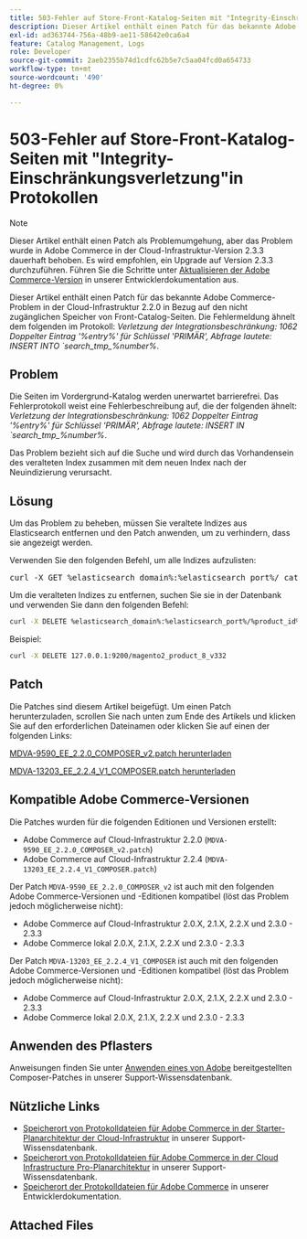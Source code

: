 ```yaml
---
title: 503-Fehler auf Store-Front-Katalog-Seiten mit "Integrity-Einschränkungsverletzung"in Protokollen
description: Dieser Artikel enthält einen Patch für das bekannte Adobe Commerce-Problem in der Cloud-Infrastruktur 2.2.0, das mit dem Problem verbunden ist, dass der Zugriff auf Vorderseiten-Katalogseiten nicht möglich ist.
exl-id: ad363744-756a-48b9-ae11-58642e0ca6a4
feature: Catalog Management, Logs
role: Developer
source-git-commit: 2aeb2355b74d1cdfc62b5e7c5aa04fcd0a654733
workflow-type: tm+mt
source-wordcount: '490'
ht-degree: 0%

---
```


# 503-Fehler auf Store-Front-Katalog-Seiten mit &quot;Integrity-Einschränkungsverletzung&quot;in Protokollen

>[!NOTE]
>
>Dieser Artikel enthält einen Patch als Problemumgehung, aber das Problem wurde in Adobe Commerce in der Cloud-Infrastruktur-Version 2.3.3 dauerhaft behoben. Es wird empfohlen, ein Upgrade auf Version 2.3.3 durchzuführen. Führen Sie die Schritte unter [Aktualisieren der Adobe Commerce-Version](https://experienceleague.adobe.com/en/docs/commerce-cloud-service/user-guide/develop/upgrade/commerce-version) in unserer Entwicklerdokumentation aus.

Dieser Artikel enthält einen Patch für das bekannte Adobe Commerce-Problem in der Cloud-Infrastruktur 2.2.0 in Bezug auf den nicht zugänglichen Speicher von Front-Catalog-Seiten. Die Fehlermeldung ähnelt dem folgenden im Protokoll: *Verletzung der Integrationsbeschränkung: 1062 Doppelter Eintrag &#39;%entry%&#39; für Schlüssel &#39;PRIMÄR&#39;, Abfrage lautete: INSERT INTO \`search_tmp\_%number%*.

## Problem

Die Seiten im Vordergrund-Katalog werden unerwartet barrierefrei. Das Fehlerprotokoll weist eine Fehlerbeschreibung auf, die der folgenden ähnelt: *Verletzung der Integrationsbeschränkung: 1062 Doppelter Eintrag &#39;%entry%&#39; für Schlüssel &#39;PRIMÄR&#39;, Abfrage lautete: INSERT IN \`search\_tmp\_%number%*.

Das Problem bezieht sich auf die Suche und wird durch das Vorhandensein des veralteten Index zusammen mit dem neuen Index nach der Neuindizierung verursacht.

## Lösung

Um das Problem zu beheben, müssen Sie veraltete Indizes aus Elasticsearch entfernen und den Patch anwenden, um zu verhindern, dass sie angezeigt werden.

Verwenden Sie den folgenden Befehl, um alle Indizes aufzulisten:

<pre>curl -X GET %elasticsearch_domain%:%elasticsearch_port%/_cat/indizes</pre>

Um die veralteten Indizes zu entfernen, suchen Sie sie in der Datenbank und verwenden Sie dann den folgenden Befehl:

```bash
curl -X DELETE %elasticsearch_domain%:%elasticsearch_port%/%product_id%_v%outdated_version%
```

Beispiel:

```bash
curl -X DELETE 127.0.0.1:9200/magento2_product_8_v332
```

## Patch

Die Patches sind diesem Artikel beigefügt. Um einen Patch herunterzuladen, scrollen Sie nach unten zum Ende des Artikels und klicken Sie auf den erforderlichen Dateinamen oder klicken Sie auf einen der folgenden Links:

[MDVA-9590\_EE\_2.2.0\_COMPOSER\_v2.patch herunterladen](assets/MDVA-9590_EE_2.2.0_COMPOSER_v2.patch.zip)

[MDVA-13203\_EE\_2.2.4\_V1\_COMPOSER.patch herunterladen](assets/MDVA-13203_EE_2.2.4_V1_COMPOSER.patch.zip)

## Kompatible Adobe Commerce-Versionen

Die Patches wurden für die folgenden Editionen und Versionen erstellt:

* Adobe Commerce auf Cloud-Infrastruktur 2.2.0 (`MDVA-9590_EE_2.2.0_COMPOSER_v2.patch`)
* Adobe Commerce auf Cloud-Infrastruktur 2.2.4 (`MDVA-13203_EE_2.2.4_V1_COMPOSER.patch`)

Der Patch `MDVA-9590_EE_2.2.0_COMPOSER_v2` ist auch mit den folgenden Adobe Commerce-Versionen und -Editionen kompatibel (löst das Problem jedoch möglicherweise nicht):

* Adobe Commerce auf Cloud-Infrastruktur 2.0.X, 2.1.X, 2.2.X und 2.3.0 - 2.3.3
* Adobe Commerce lokal 2.0.X, 2.1.X, 2.2.X und 2.3.0 - 2.3.3

Der Patch `MDVA-13203_EE_2.2.4_V1_COMPOSER` ist auch mit den folgenden Adobe Commerce-Versionen und -Editionen kompatibel (löst das Problem jedoch möglicherweise nicht):

* Adobe Commerce auf Cloud-Infrastruktur 2.0.X, 2.1.X, 2.2.X und 2.3.0 - 2.3.3
* Adobe Commerce lokal 2.0.X, 2.1.X, 2.2.X und 2.3.0 - 2.3.3

## Anwenden des Pflasters

Anweisungen finden Sie unter [Anwenden eines von Adobe](/help/how-to/general/how-to-apply-a-composer-patch-provided-by-magento.md) bereitgestellten Composer-Patches in unserer Support-Wissensdatenbank.

## Nützliche Links

* [Speicherort von Protokolldateien für Adobe Commerce in der Starter-Planarchitektur der Cloud-Infrastruktur](/help/how-to/general/log-locations-directories-for-starter-plan.md) in unserer Support-Wissensdatenbank.
* [Speicherort von Protokolldateien für Adobe Commerce in der Cloud Infrastructure Pro-Planarchitektur](/help/how-to/general/log-locations-directories-for-pro-plan-integration-staging-production.md) in unserer Support-Wissensdatenbank.
* [Speicherort der Protokolldateien für Adobe Commerce](https://experienceleague.adobe.com/en/docs/commerce-cloud-service/user-guide/develop/test/log-locations) in unserer Entwicklerdokumentation.

## Attached Files
